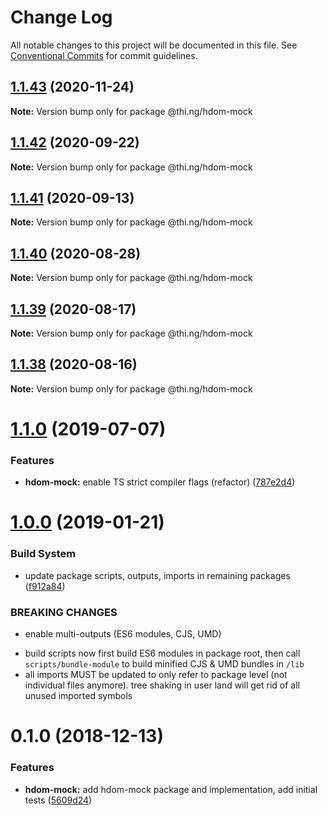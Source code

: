 # Change Log

All notable changes to this project will be documented in this file.
See [Conventional Commits](https://conventionalcommits.org) for commit guidelines.

## [1.1.43](https://github.com/thi-ng/umbrella/compare/@thi.ng/hdom-mock@1.1.42...@thi.ng/hdom-mock@1.1.43) (2020-11-24)

**Note:** Version bump only for package @thi.ng/hdom-mock





## [1.1.42](https://github.com/thi-ng/umbrella/compare/@thi.ng/hdom-mock@1.1.41...@thi.ng/hdom-mock@1.1.42) (2020-09-22)

**Note:** Version bump only for package @thi.ng/hdom-mock





## [1.1.41](https://github.com/thi-ng/umbrella/compare/@thi.ng/hdom-mock@1.1.40...@thi.ng/hdom-mock@1.1.41) (2020-09-13)

**Note:** Version bump only for package @thi.ng/hdom-mock





## [1.1.40](https://github.com/thi-ng/umbrella/compare/@thi.ng/hdom-mock@1.1.39...@thi.ng/hdom-mock@1.1.40) (2020-08-28)

**Note:** Version bump only for package @thi.ng/hdom-mock





## [1.1.39](https://github.com/thi-ng/umbrella/compare/@thi.ng/hdom-mock@1.1.38...@thi.ng/hdom-mock@1.1.39) (2020-08-17)

**Note:** Version bump only for package @thi.ng/hdom-mock





## [1.1.38](https://github.com/thi-ng/umbrella/compare/@thi.ng/hdom-mock@1.1.37...@thi.ng/hdom-mock@1.1.38) (2020-08-16)

**Note:** Version bump only for package @thi.ng/hdom-mock





# [1.1.0](https://github.com/thi-ng/umbrella/compare/@thi.ng/hdom-mock@1.0.16...@thi.ng/hdom-mock@1.1.0) (2019-07-07)

### Features

* **hdom-mock:** enable TS strict compiler flags (refactor) ([787e2d4](https://github.com/thi-ng/umbrella/commit/787e2d4))

# [1.0.0](https://github.com/thi-ng/umbrella/compare/@thi.ng/hdom-mock@0.1.5...@thi.ng/hdom-mock@1.0.0) (2019-01-21)

### Build System

* update package scripts, outputs, imports in remaining packages ([f912a84](https://github.com/thi-ng/umbrella/commit/f912a84))

### BREAKING CHANGES

* enable multi-outputs (ES6 modules, CJS, UMD)

- build scripts now first build ES6 modules in package root, then call
  `scripts/bundle-module` to build minified CJS & UMD bundles in `/lib`
- all imports MUST be updated to only refer to package level
  (not individual files anymore). tree shaking in user land will get rid of
  all unused imported symbols

# 0.1.0 (2018-12-13)

### Features

* **hdom-mock:** add hdom-mock package and implementation, add initial tests ([5609d24](https://github.com/thi-ng/umbrella/commit/5609d24))
